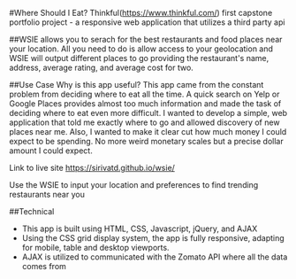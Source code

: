 #Where Should I Eat? Thinkful(https://www.thinkful.com/) first capstone portfolio project - a responsive web application that utilizes a third party api

##WSIE allows you to serach for the best restaurants and food places near your location. All you need to do is allow access to your geolocation and WSIE will output different places to go providing the restaurant's name, address, average rating, and average cost for two.

##Use Case Why is this app useful? This app came from the constant problem from deciding where to eat all the time. A quick search on Yelp or Google Places provides almost too much information and made the task of deciding where to eat even more difficult. I wanted to develop a simple, web application that told me exactly where to go and allowed discovery of new places near me. Also, I wanted to make it clear cut how much money I could expect to be spending. No more weird monetary scales but a precise dollar amount I could expect.

Link to live site https://sirivatd.github.io/wsie/

Use the WSIE to input your location and preferences to find trending restaurants near you

##Technical
- This app is built using HTML, CSS, Javascript, jQuery, and AJAX
- Using the CSS grid display system, the app is fully responsive, adapting for mobile, table and desktop viewports.
- AJAX is utilized to communicated with the Zomato API where all the data comes from
